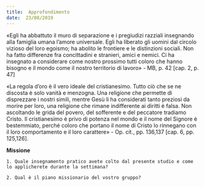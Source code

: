 ```yaml
---
title:  Approfondimento
date:  23/08/2019
---
```


«Egli ha abbattuto il muro di separazione e i pregiudizi razziali insegnando alla famiglia umana l’amore universale. Egli ha liberato gli uomini dal circolo vizioso del loro egoismo; ha abolito le frontiere e le distinzioni sociali. Non ha fatto differenze fra concittadini e stranieri, amici e nemici. Ci ha insegnato a considerare come nostro prossimo tutti coloro che hanno bisogno e il mondo come il nostro territorio di lavoro» - MB, p. 42 [cap. 2, p. 47]

«La regola d’oro è il vero ideale del cristianesimo. Tutto ciò che se ne discosta è solo vanità e menzogna. Una religione che permette di disprezzare i nostri simili, mentre Gesù li ha considerati tanto preziosi da morire per loro, una religione che rimane indifferente ai diritti è falsa. Non ascoltando le grida del povero, del sofferente e del peccatore tradiamo Cristo. Il cristianesimo è privo di potenza nel mondo e il nome del Signore è bestemmiato, perché coloro che portano il nome di Cristo lo rinnegano con il loro comportamento e il loro carattere» - Op. cit., pp. 136,137 [cap. 6, pp. 125,126].

**Missione**

`1.	Quale insegnamento pratico avete colto dal presente studio e come lo applicherete durante la settimana?`

`2.	Qual è il piano missionario del vostro gruppo?`
